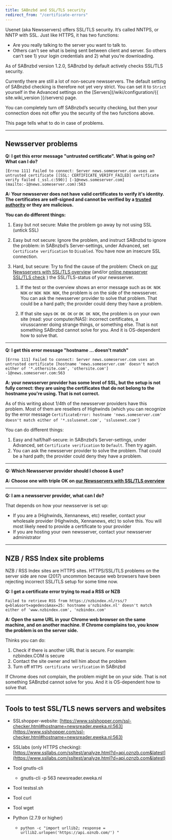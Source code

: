 ```yaml
---
title: SABnzbd and SSL/TLS security
redirect_from: "/certificate-errors"
---
```

Usenet (aka Newsservers) offers SSL/TLS security. It’s called NNTPS, or NNTP with SSL. Just like HTTPS, it has two functions:

* Are you really talking to the server you want to talk to.
* Others can’t see what is being sent between client and server. So others can’t see 1) your login credentials and 2) what you’re downloading.

As of SABnzbd version 1.2.0, SABnzbd by default actively checks SSL/TLS security. 

Currently there are still a lot of non-secure newsservers. The default setting of SABnzbd checking is therefore not yet very strict. You can set it to `Strict` yourself in the Advanced settings on the [Servers](/wiki/configuration/{{ site.wiki_version }}/servers) page.

You can completely turn off SABnzbd’s security checking, but then your connection does not offer you the security of the two functions above.

This page tells what to do in case of problems.

-------------------

Newsserver problems
-------------------
**Q: I get this error message "untrusted certificate". What is going on? What can I do?**

    [Errno 111] Failed to connect: Server news.someserver.com uses an untrusted certificate [[SSL: CERTIFICATE_VERIFY_FAILED] certificate verify failed (_ssl.c:590)] [-1@news.someserver.com](mailto:-1@news.someserver.com):563

**A: Your newsserver does not have valid certificates to verify it's identity. The certificates are self-signed and cannot be verified by a [trusted authority](https://en.wikipedia.org/wiki/Certificate_authority) or they are malicious.**

**You can do different things:**

1. Easy but not secure: Make the problem go away by not using SSL (untick SSL)
2. Easy but not secure: Ignore the problem, and instruct SABnzbd to ignore the problem: in SABnzbd’s Server-settings, under Advanced, set `Certificate verification` to `Disabled`. You have now an insecure SSL connection.
3. Hard, but secure: Try to find the cause of the problem: Check on [our Newsservers with SSL/TLS overview](https://www.appelboor.com/newsservers/newsservers-with-SSL.html) (and/or [online newsserver SSL/TLS check](https://www.appelboor.com/newsservers/check.html) ) the SSL/TLS-status of your newsserver. 

    1. If the test or the overview shows an error message such as `OK NOK NOK` or `NOK NOK NOK`, the problem is on the side of the newsserver. You can ask the newsserver provider to solve that problem. That could be a hard path; the provider could deny they have a problem. 

    2. If that site says `OK OK OK` or `OK OK NOK`, the problem is on your own site (read: your computer/NAS): incorrect certificates, a virusscanner doing strange things, or something else. That is not something SABnzbd cannot solve for you. And it is OS-dependent how to solve that.

* * *


**Q: I get this error message "hostname ... doesn't match"**

    [Errno 111] Failed to connect: Server news.someserver.com uses an untrusted certificate [hostname 'news.someserver.com' doesn't match either of '*.othersite.com', 'othersite.com'] -1@news.someserver.com:563

**A: your newsserver provider has some level of SSL, but the setup is not fully correct: they are using the certificates that do not belong to the hostname you're using. That is not correct.**

As of this writing about 1/4th of the newsserver providers have this problem. Most of them are resellers of Highwinds (which you can recognize by the error message `CertificateError: hostname 'news.someserver.com' doesn't match either of '*.sslusenet.com', 'sslusenet.com'`)

You can do different things:

1. Easy and half/half-secure: in SABnzbd’s Server-settings, under Advanced, set `Certificate verification` to `Default`. Then try again.
2. You can ask the newsserver provider to solve the problem. That could be a hard path; the provider could deny they have a problem. 

* * *

**Q: Which Newsserver provider should I choose & use?**

**A: Choose one with triple OK on [our Newsservers with SSL/TLS overview](https://www.appelboor.com/newsservers/newsservers-with-SSL.html)**

* * *

**Q: I am a newsserver provider, what can I do?**

That depends on how your newsserver is set up:

* If you are a (Highwinds, Xennanews, etc) reseller, contact your wholesale provider (Highwinds, Xennanews, etc) to solve this. You will most likely need to provide a certificate to your provider
* If you are hosting your own newsserver, contact your newsserver administrator

-------------------

NZB / RSS Index site problems
-----------------------------

NZB / RSS Index sites are HTTPS sites. HTTPS/SSL/TLS problems on the server side are now (2017) uncommon because web browsers have been rejecting incorrect SSL/TLS setup for some time now.

**Q: I get a certificate error trying to read a RSS or NZB**

    Failed to retrieve RSS from https://nzbindex.nl/rss/?q=bla&sort=agedesc&max=25: hostname u'nzbindex.nl' doesn't match either of 'www.nzbindex.com', 'nzbindex.com'

**A: Open the same URL in your Chrome web browser on the same machine, and on another machine. If Chrome complains too, you know the problem is on the server side.**

Thinks you can do:

1. Check if there is another URL that is secure. For example: nzbindex.COM is secure
2. Contact the site owner and tell him about the problem
3. Turn off `HTTPS certificate verification` in SABnzbd

If Chrome does not complain, the problem might be on your side. That is not something SABnzbd cannot solve for you. And it is OS-dependent how to solve that.

-------------------

Tools to test SSL/TLS news servers and websites
-----------------------------------------------

* SSLshopper-website: [https://www.sslshopper.com/ssl-checker.html#hostname=newsreader.eweka.nl:563](https://www.sslshopper.com/ssl-checker.html#hostname=newsreader.eweka.nl:563)

* SSLlabs (only HTTPS checking): [https://www.ssllabs.com/ssltest/analyze.html?d=api.oznzb.com&latest](https://www.ssllabs.com/ssltest/analyze.html?d=api.oznzb.com&latest)

* Tool gnutls-cli
    * gnutls-cli -p 563 newsreader.eweka.nl
* Tool testssl.sh 
* Tool curl
* Tool wget
* Python (2.7.9 or higher)
    * `python -c "import urllib2; response = urllib2.urlopen('https://api.oznzb.com/') "`

